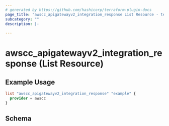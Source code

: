 ```yaml
---
# generated by https://github.com/hashicorp/terraform-plugin-docs
page_title: "awscc_apigatewayv2_integration_response List Resource - terraform-provider-awscc"
subcategory: ""
description: |-
  
---
```


# awscc_apigatewayv2_integration_response (List Resource)



## Example Usage

```terraform
list "awscc_apigatewayv2_integration_response" "example" {
  provider = awscc
}
```

<!-- schema generated by tfplugindocs -->
## Schema
